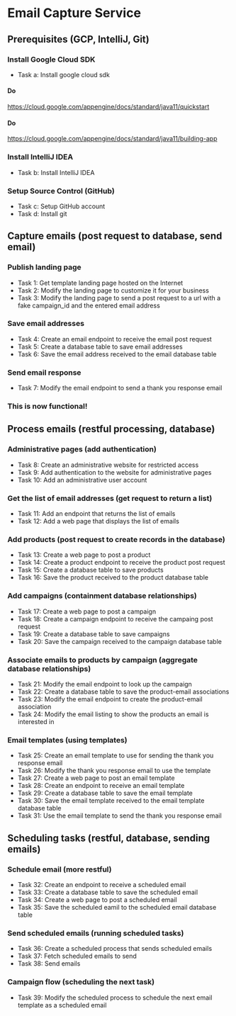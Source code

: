 # Email Capture Service

## Prerequisites (GCP, IntelliJ, Git)

### Install Google Cloud SDK

* Task a: Install google cloud sdk

#### Do
https://cloud.google.com/appengine/docs/standard/java11/quickstart

#### Do
https://cloud.google.com/appengine/docs/standard/java11/building-app

### Install IntelliJ IDEA

* Task b: Install IntelliJ IDEA

### Setup Source Control (GitHub)
* Task c: Setup GitHub account
* Task d: Install git

## Capture emails (post request to database, send email)

### Publish landing page

* Task 1: Get template landing page hosted on the Internet
* Task 2: Modify the landing page to customize it for your business
* Task 3: Modify the landing page to send a post request to a url with a fake campaign_id and the entered email address

### Save email addresses

* Task 4: Create an email endpoint to receive the email post request
* Task 5: Create a database table to save email addresses
* Task 6: Save the email address received to the email database table

### Send email response

* Task 7: Modify the email endpoint to send a thank you response email

### This is now functional!

## Process emails (restful processing, database)

### Administrative pages (add authentication)

* Task 8: Create an administrative website for restricted access
* Task 9: Add authentication to the website for administrative pages
* Task 10: Add an administrative user account

### Get the list of email addresses (get request to return a list)

* Task 11: Add an endpoint that returns the list of emails
* Task 12: Add a web page that displays the list of emails

### Add products (post request to create records in the database)

* Task 13: Create a web page to post a product
* Task 14: Create a product endpoint to receive the product post request
* Task 15: Create a database table to save products
* Task 16: Save the product received to the product database table

### Add campaigns (containment database relationships)

* Task 17: Create a web page to post a campaign
* Task 18: Create a campaign endpoint to receive the campaing post request
* Task 19: Create a database table to save campaigns
* Task 20: Save the campaign received to the campaign database table

### Associate emails to products by campaign (aggregate database relationships)

* Task 21: Modify the email endpoint to look up the campaign
* Task 22: Create a database table to save the product-email associations
* Task 23: Modify the email endpoint to create the product-email association
* Task 24: Modify the email listing to show the products an email is interested in

### Email templates (using templates)

* Task 25: Create an email template to use for sending the thank you response email
* Task 26: Modify the thank you response email to use the template
* Task 27: Create a web page to post an email template
* Task 28: Create an endpoint to receive an email template
* Task 29: Create a database table to save the email template
* Task 30: Save the email template received to the email template database table
* Task 31: Use the email template to send the thank you response email

## Scheduling tasks (restful, database, sending emails)

### Schedule email (more restful)

* Task 32: Create an endpoint to receive a scheduled email
* Task 33: Create a database table to save the scheduled email
* Task 34: Create a web page to post a scheduled email
* Task 35: Save the scheduled eamil to the scheduled email database table

### Send scheduled emails (running scheduled tasks)

* Task 36: Create a scheduled process that sends scheduled emails
* Task 37: Fetch scheduled emails to send
* Task 38: Send emails

### Campaign flow (scheduling the next task)

* Task 39: Modify the scheduled process to schedule the next email template as a scheduled email
